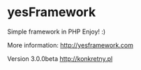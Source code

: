 # yesFramework
Simple framework in PHP
Enjoy! :)

More information: http://yesframework.com

Version 3.0.0beta
http://konkretny.pl